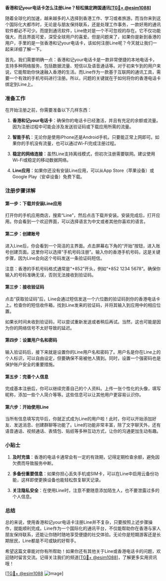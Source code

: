 **香港和记your电话卡怎么注册Line？轻松搞定跨国通讯[[TG💪+ @esim1088](https://t.me/s/esim1088)]**

随着全球化的加速，越来越多的人选择到香港工作、学习或者旅游。而当你来到这个国际化大都市时，无论是与朋友保持联系，还是处理工作事务，一款好用的通讯软件都必不可少。而提到通讯软件，Line绝对是一个不可忽视的存在。它不仅功能强大，而且界面可爱，深受全球用户的喜爱。但是问题来了，如果你是新到香港的用户，手里的是一张香港和记your电话卡，该如何注册Line呢？今天就让我们一起来详细了解一下。

首先，我们需要明确一点：香港和记your电话卡是一款非常便捷的本地电话卡，支持多种网络服务，包括数据流量、短信以及语音通话等。对于初来乍到的用户来说，它能帮助你快速融入香港的生活。而Line作为一款基于互联网的通讯工具，需要一个有效的手机号码进行注册。所以，问题的关键就在于如何将你的香港电话卡绑定到Line上。

### 准备工作

在开始注册之前，你需要准备以下几样东西：

1. **香港和记your电话卡**：确保你的电话卡已经激活，并且有充足的余额或流量。因为注册过程中可能会涉及发送验证码或下载应用所需的流量。
   
2. **智能手机**：无论你是使用iPhone还是Android手机，只要能正常上网即可。如果你的手机没有流量，也可以通过Wi-Fi完成注册过程。

3. **稳定的网络连接**：虽然Line支持离线模式，但初次注册需要联网。建议使用Wi-Fi或稳定的移动数据网络。

4. **Line应用**：如果你还没有安装Line应用，可以从App Store（苹果设备）或Google Play（安卓设备）免费下载。

### 注册步骤详解

#### 第一步：下载并安装Line应用

打开你的手机应用商店，搜索“Line”，然后点击下载并安装。安装完成后，打开应用。你会看到一个欢迎界面，可以选择语言为中文或者其他你喜欢的语言。

#### 第二步：创建账号

进入Line后，你会看到一个简洁的主界面。点击屏幕右下角的“开始”按钮，进入账号创建页面。这里你可以选择“手机号码注册”。输入你的香港手机号码，这是关键步骤，因为Line会向这个号码发送一条验证码短信。

注意：香港的手机号码格式通常是“+852”开头，例如“+852 1234 5678”。确保你输入的号码准确无误，否则无法接收到验证码。

#### 第三步：接收验证码

点击“获取验证码”后，Line会通过短信发送一个六位数的验证码到你的香港电话卡上。检查你的短信收件箱，找到Line发来的验证码，并将其输入到应用中的相应位置。

如果长时间未收到验证码，可以尝试重新发送或者稍后再试。当然，这也可能是因为你的网络信号不太好导致的延迟。

#### 第四步：设置用户名和密码

输入验证码后，接下来就是设置你的Line用户名和密码了。用户名是你在Line上的个人标识，可以自由设定，但要确保不易被他人猜到。同时，设置一个强密码也是保护账户安全的重要措施。

#### 第五步：完善个人信息

完成基本注册后，你可以继续完善自己的个人资料。上传一张个性化的头像，填写昵称，添加一些个人简介等等。这些信息可以让其他用户更容易认识你。

#### 第六步：开始使用Line

当所有信息填写完毕后，你就正式成为Line的用户啦！此时，你可以开始添加好友、发送消息、创建群聊等功能了。Line的功能非常丰富，除了文字聊天外，还有语音通话、视频通话、表情包、贴纸等多种互动方式，让你的沟通更加生动有趣。

### 小贴士

1. **及时充值**：香港的电话卡通常会有一定的有效期，记得定期检查余额，避免因欠费而导致服务中断。

2. **多备份重要信息**：如果你担心丢失手机或SIM卡，可以在Line中启用云备份功能，这样即使更换设备也能轻松恢复聊天记录。

3. **关注隐私安全**：在使用Line时，注意不要随意添加陌生人，也不要泄露过多的个人信息。

### 总结

总的来说，使用香港和记your电话卡注册Line并不复杂，只要按照上述步骤操作，就能顺利完成。Line作为一个国际化的通讯平台，不仅能帮助你在香港与家人朋友保持联系，还能让你随时随地享受便捷的社交体验。无论你是短期游客还是长期居民，Line都是不可或缺的好帮手。

希望这篇文章能对你有所帮助！如果你还有其他关于Line或香港电话卡的问题，欢迎随时留言交流。记得关注我们的频道[[TG💪+ @esim1088](https://t.me/s/esim1088)]，了解更多实用资讯哦！

[[TG💪+ @esim1088](https://t.me/s/esim1088) ![Image](https://i.postimg.cc/4NQfJmqS/Snipaste-2025-05-13-00-14-12.png)]